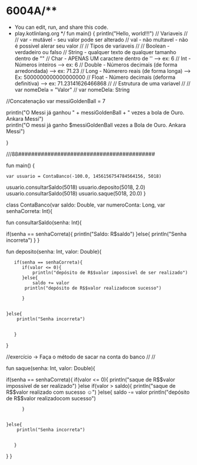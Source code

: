 # 6004A/**
 * You can edit, run, and share this code.
 * play.kotlinlang.org
 */
fun main() {
    println("Hello, world!!!")
// Variaveis 
//
// var - mutável - seu valor pode ser alterado
// val - não multavel - não é possivel alerar seu valor
//
// Tipos de variaveis 
//
// Boolean - verdadeiro ou falso
// String - qualquer texto de qualquer tamanho dentro de ""
// Char - APENAS UM caractere dentro de ''  -->  ex: 6 
// Int - Números inteiros  --> ex: 6
// Double - Números decimais (de forma arredondada)  --> ex: 71.23
// Long - Númerero reais (de forma longa) --> Ex: 5000000000000000000
// Float - Número decimais (deforma definitiva) --> ex: 71.23141626466868
//
// Estrutura de uma variavel 
//
// var nomeDela = "Valor"
// var nomeDela: String

//Concatenação
var messiGoldenBall = 7    
    
println("O Messi já ganhou " + messiGoldenBall + " vezes a bola de Ouro. Ankara Messi")    
println("O messi já ganho $messiGoldenBall vezes a Bola de Ouro. Ankara Messi")    
    
}



///88##########################################



fun main() {
   
    var usuario = ContaBanco(-100.0, 1456156754784564156, 5018)
 usuario.consultarSaldo(5018)
 usuario.deposito(5018, 2.0)
 usuario.consultarSaldo(5018)
 usuario.saque(5018, 20.0)
}





 class ContaBanco(var saldo: Double, var numeroConta: Long, var senhaCorreta: Int){

   fun consultarSaldo(senha: Int){ 
    
    
    
   if(senha == senhaCorreta){
        println("Saldo: R$saldo")
    }else{ 
        println("Senha incorreta")
         }
   }

   fun deposito(senha: Int, valor: Double){
       
       if(senha == senhaCorreta){
          if(valor <= 0){
              println("depósito de R$$valor impossivel de ser realizado")
          }else{ 
              saldo += valor
           println("depósito de R$$valor realizadocom sucesso")
          
          }
         
          
    }else{ 
        println("Senha incorreta")
       
    
       }
   
   }
  
 
 
 //exercício -> Faça o método de sacar na conta do banco
 //
 //

fun saque(senha: Int, valor: Double){

 if(senha == senhaCorreta){
          if(valor <= 0){
              println("saque de R$$valor impossivel de ser realizado")
          }else if(valor > saldo){
              println("saque de R$$valor realizado com sucesso ☺")
               }else{ 
              saldo -= valor
           println("depósito de R$$valor realizadocom sucesso")
          
          }
         
          
    }else{ 
        println("Senha incorreta")
       
    
       }


}
 }








